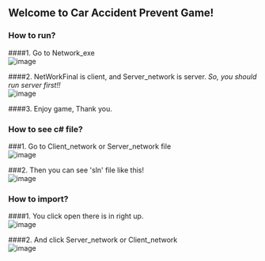 ## Welcome to Car Accident Prevent Game!


### How to run?

####1. Go to Network_exe  
![image](https://user-images.githubusercontent.com/44078732/49738028-b0d65100-fcd1-11e8-9ecf-6f5a1ab682c2.png)  

####2. NetWorkFinal is client, and Server_network is server. *So, you should run server first!!*  
![image](https://user-images.githubusercontent.com/44078732/49738101-dc593b80-fcd1-11e8-85de-46a7d7cb587d.png)  

####3. Enjoy game, Thank you.  

### How to see c# file? 

###1. Go to Client_network or Server_network file  
![image](https://user-images.githubusercontent.com/44078732/49738892-dcf2d180-fcd3-11e8-8a85-6c82e7c548e8.png)  

###2. Then you can see 'sln' file like this!  
![image](https://user-images.githubusercontent.com/44078732/49738834-b6cd3180-fcd3-11e8-8697-beb3b702f288.png)  


### How to import?  

####1. You click open there is in right up.  
![image](https://user-images.githubusercontent.com/44078732/49738352-85a03180-fcd2-11e8-8829-ede9e127d39a.png)  

####2. And click Server_network or Client_network  
![image](https://user-images.githubusercontent.com/44078732/49738892-dcf2d180-fcd3-11e8-8a85-6c82e7c548e8.png)  
